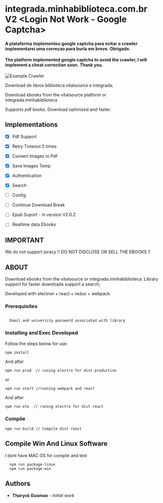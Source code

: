 # integrada.minhabiblioteca.com.br V2 <Login Not Work - Google Captcha>

#### A plataforma implementou google captcha para evitar o crawler implementarei uma correçao para burla em breve. Obrigado.

#### The platform implemented google captcha to avoid the crawler, I will implement a cheat correction soon. Thank you.

![Example Crawler](https://github.com/tharyckgusmao/integrada.minhabiblioteca.com.br/blob/master/images/runApp.png)

Download de libros biblioteca vitalsource e integrada;

Download ebooks from the vitalsource platform or integrada.minhabiblioteca

Supports pdf books.
Download optimized and faster.

## Implementations

- [x] Pdf Support
- [x] Retry Timeout 5 times
- [x] Convert Images to Pdf
- [x] Save Images Temp
- [x] Authentication
- [x] Search
- [ ] Config
- [ ] Continue Download Break
- [ ] Epub Suport - in version V2.0.2
- [ ] Realtime data Ebooks




## IMPORTANT

We do not support piracy !! DO NOT DISCLOSE OR SELL THE EBOOKS !!

## ABOUT


Download ebooks from the vitalsource or integrada.minhabiblioteca. Library support for faster downloads support a search;

Developed with electron + react + redux + webpack.


### Prerequisites

```

  Email and university password associated with library

```

### Installing and Exec Developed

Follow the steps below for use:


```
npm install
```

And after


```
npm run prod  // runing electro for dist production
```

or


```
npm run start //running webpack and react

```
And after

```
npm run ele  // runing electro for dist react
```


### Compile

```
npm run build // Compile dist react
```

## Compile Win And Linux Software

  I dont have MAC OS for compile and test

```
  npm run package-linux
  npm run package-win

```





## Authors

* **Tharyck Gusmao** - *Initial work*
